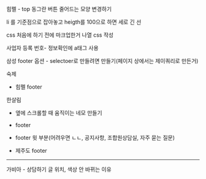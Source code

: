 힘펠 - top 동그란 버튼 줄어드는 모양 변경하기


li 를 기준점으로 잡아놓고
heigth를 100으로 하면 세로 긴 선


css 처음에 하기 전에 마크업한거 나열
css 작성

사업자 등록 번호- 정보확인에 a태그 사용

삼성 footer 옵션 - selectoer로 만들려면 만들기(페이지 상에서는 제이쿼리로 만든거)


숙제

- 힘펠 footer
 
한살림 
- 옆에 스크롤할 때 움직이는 네모 만들기
- footer
- footer 윗 부분(어려우면 ㄴㄴ, 공지사항, 조합원상담실, 자주 묻는 질문)

- 제주도 footer



----------------------------
가비아 - 상담하기 글 위치, 색상 안 바뀌는 이유